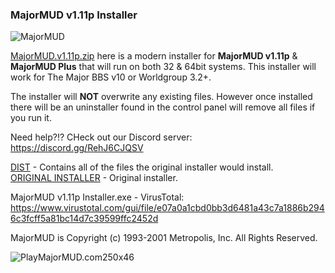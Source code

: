 ### MajorMUD v1.11p Installer
![MajorMUD](https://github.com/user-attachments/assets/61bc64c1-f53d-4d26-b03d-10b67c0e2ffe)

[MajorMUD.v1.11p.zip](https://github.com/PlayMajorMUD/MajorMUD/releases/download/MajorMUD/MajorMUD.v1.11p.zip) here is a modern installer for **MajorMUD v1.11p** & **MajorMUD Plus** that will run on both 32 & 64bit systems. This installer will work for The Major BBS v10 or Worldgroup 3.2+.

The installer will **NOT** overwrite any existing files. However once installed there will be an uninstaller found in the control panel will remove all files if you run it.

Need help?!? CHeck out our Discord server: https://discord.gg/RehJ6CJQSV

[DIST](https://github.com/PlayMajorMUD/MajorMUD/tree/main/DIST) - Contains all of the files the original installer would install. <br>
[ORIGINAL INSTALLER](https://github.com/PlayMajorMUD/MajorMUD/tree/main/ORIGINAL%20INSTALLER) - Original installer.

MajorMUD v1.11p Installer.exe - VirusTotal: https://www.virustotal.com/gui/file/e07a0a1cbd0bb3d6481a43c7a1886b2946c3fcff5a81bc14d7c39599ffc2452d

MajorMUD is Copyright (c) 1993-2001 Metropolis, Inc. All Rights Reserved.

![PlayMajorMUD.com250x46](https://github.com/user-attachments/assets/6cf892c2-81f4-42b2-a431-d195da9ec07a)
